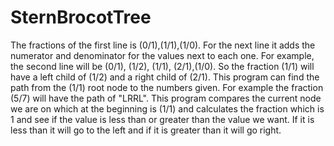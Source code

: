 # SternBrocotTree
The fractions of the first line is (0/1),(1/1),(1/0). For the next line it adds the numerator and denominator for the values next to each one. For example, the second line will be (0/1), (1/2), (1/1), (2/1),(1/0). So  the fraction (1/1) will have a left child of (1/2) and a right child of (2/1). This program can find the path from the (1/1) root node to the numbers given. For example the fraction (5/7) will have the path of "LRRL". This program compares the current node we are on which at the beginning is (1/1) and calculates the fraction which is 1 and see if the value is less than or greater than the value we want. If it is less than it will go to the left and if it is greater than it will go right.
